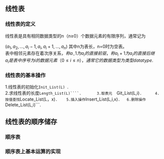 ## 线性表
### 线性表的定义
线性表是具有相同数据类型的n（n≥0）个数据元素的有限序列，通常记为

$(a_1,a_2,...,a_i-1,a_i,a_i+1,...,a_n)$ 
其中n为表长，n=0时为空表。  
表中相邻元素存在着次序关系，$称a_-1为a_i的直接前驱，称a_i+1为a_i的直接后继$  
$a_i是表中序号为i的数据元素（0≤i≤n），通常它的数据类型为类型datatype.$
### 线性表的基本操作
1.线性表的初始化```Init_List(L) ```.    
2.求线性表的长度```Length_List(L)````.      
3.取表元  ```Git_List(L,i)```.     
4.按值查找```Locate_List(L，x)```.   
5.插入操作```Insert_List(L,i,x)```.  
6.删除操作```Delete_List(L,i)```.  
## 线性表的顺序储存
### 顺序表

### 顺序表上基本运算的实现
